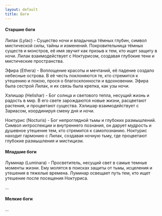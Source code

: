 ```yaml
---
layout: default
title: Боги
---
```


#### Старшие боги

Лилак (Lylac) - Существо ночи и владычица тёмных глубин, символ мистической силы, тайны и изменений. Покровительница тёмных существ и монстров, её имя звучит как призыв к тем, кто ищет защиту в ночи. Лилак взаимодействует с Ноктурисом, создавая глубокие тени и мистические пространства.

Эфира (Ethera) - Воплощение красоты и мечтаний, её падение создало небесные острова. В её честь поклоняются те, кто стремится к утешению и покою, прося о благосклонности и вдохновении. Эфира была сестрой Лилак, и их связь была крепка, как узы ночи.

Хэлишар (Helishar) - Бог солнца и светового тепла, несущий жизнь и радость в мир. В его свете зарождаются новые жизни, расцветают растения, и процветают существа. Хэлишар взаимодействует с Зариасом, координируя смену дня и ночи.

Ноктурис (Nocturis) - Бог непроглядной тьмы и глубоких размышлений. Символ интроспекции и внутреннего познания, он дарует мудрость и душевное утешение тем, кто стремится к самопознанию. Ноктурис находит гармонию с Лилак, создавая ночную тьму, где процветают глубокие размышления и мистицизм.


#### Младшие боги

Луминар (Luminara) - Просветитель, несущий свет в самые темные моменты жизни. Ему молятся в поисках защиты от тьмы, исцеления и утешения в тяжелые времена. Луминар освещает путь тем, кто ищет утешение после посещения Ноктуриса.

...

#### Мелкие боги

...


